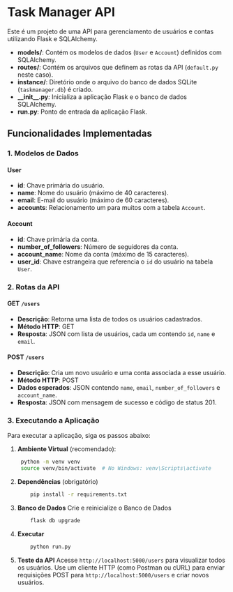 # Task Manager API

Este é um projeto de uma API para gerenciamento de usuários e contas utilizando Flask e SQLAlchemy.

- **models/**: Contém os modelos de dados (`User` e `Account`) definidos com SQLAlchemy.
- **routes/**: Contém os arquivos que definem as rotas da API (`default.py` neste caso).
- **instance/**: Diretório onde o arquivo do banco de dados SQLite (`taskmanager.db`) é criado.
- **\_\_init\_\_.py**: Inicializa a aplicação Flask e o banco de dados SQLAlchemy.
- **run.py**: Ponto de entrada da aplicação Flask.

## Funcionalidades Implementadas

### 1. Modelos de Dados

#### User

- **id**: Chave primária do usuário.
- **name**: Nome do usuário (máximo de 40 caracteres).
- **email**: E-mail do usuário (máximo de 60 caracteres).
- **accounts**: Relacionamento um para muitos com a tabela `Account`.

#### Account

- **id**: Chave primária da conta.
- **number_of_followers**: Número de seguidores da conta.
- **account_name**: Nome da conta (máximo de 15 caracteres).
- **user_id**: Chave estrangeira que referencia o `id` do usuário na tabela `User`.

### 2. Rotas da API

#### GET `/users`

- **Descrição**: Retorna uma lista de todos os usuários cadastrados.
- **Método HTTP**: GET
- **Resposta**: JSON com lista de usuários, cada um contendo `id`, `name` e `email`.

#### POST `/users`

- **Descrição**: Cria um novo usuário e uma conta associada a esse usuário.
- **Método HTTP**: POST
- **Dados esperados**: JSON contendo `name`, `email`, `number_of_followers` e `account_name`.
- **Resposta**: JSON com mensagem de sucesso e código de status 201.

### 3. Executando a Aplicação

Para executar a aplicação, siga os passos abaixo:

1. **Ambiente Virtual** (recomendado):
   ```bash
    python -m venv venv
    source venv/bin/activate  # No Windows: venv\Scripts\activate

2. **Dependências** (obrigatório)
    ```bash
        pip install -r requirements.txt

3. **Banco de Dados**
    Crie e reinicialize o Banco de Dados
    ```bash
        flask db upgrade

4. **Executar**
    ```bash
        python run.py

5. **Teste da API**
    Acesse `http://localhost:5000/users` para visualizar todos os usuários.
    Use um cliente HTTP (como Postman ou cURL) para enviar requisições POST para `http://localhost:5000/users` e criar novos usuários.
